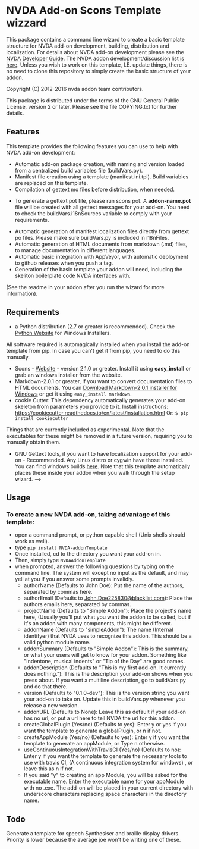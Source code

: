 # NVDA Add-on Scons Template  wizzard #

This package contains a command line wizard to create a basic template structure for NVDA add-on development, building, distribution and localization.
For details about NVDA add-on development please see the [NVDA Developer Guide](http://www.nvda-project.org/documentation/developerGuide.html).
The NVDA addon development/discussion list [is here](http://www.freelists.org/list/nvda-addons). 
Unless you wish to work on this template, I.E. update things, there is no need to clone this repository to simply create the basic structure of your addon.

Copyright (C) 2012-2016 nvda addon team contributors.

This package is distributed under the terms of the GNU General Public License, version 2 or later. Please see the file COPYING.txt for further details.

## Features

This template provides the following features you can use to help with NVDA add-on development:

*	Automatic add-on package creation, with naming and version loaded from a centralized build variables file (buildVars.py).
*	Manifest file creation using a template (manifest.ini.tpl). Build variables are replaced on this template.
*	Compilation of gettext mo files before distribution, when needed.
- To generate a gettext pot file, please run scons pot. A **addon-name.pot** file will be created with all gettext messages for your add-on. You need to check the buildVars.i18nSources variable to comply with your requirements.
*	Automatic generation of manifest localization files directly from gettext po files. Please make sure buildVars.py is included in i18nFiles.
*	Automatic generation of HTML documents from markdown (.md) files, to manage documentation in different languages.
* Automatic basic integration with AppVeyor, with automatic deployment to github releases when you push a tag.
* Generation of the basic template your addon will need, including the skeliton boilerplate code NVDA interfaces with.

(See the readme in your addon after you run the wizard for more information).

## Requirements

- a Python distribution (2.7 or greater is recommended). Check the [Python Website](http://www.python.org) for Windows Installers.

All software required is automagically installed when you install the add-on template from pip. In case you can't get it from pip, you need to do this manually.

- Scons - [Website](http://www.scons.org/) - version 2.1.0 or greater. Install it using **easy_install** or grab an windows installer from the website.
- Markdown-2.0.1 or greater, if you want to convert documentation files to HTML documents. You can [Download Markdown-2.0.1 installer for Windows](https://pypi.python.org/pypi/Markdown/2.0.1) or get it using `easy_install markdown`.
- cookie Cutter: This dependency automatically generates your add-on skeleton from parameters you provide to it. Install instructions: https://cookiecutter.readthedocs.io/en/latest/installation.html Or: ` $ pip install cookiecutter `

Things that are currently included as experimental. Note that the executables for these might be removed in a future version, requiring you to manually obtain them.

- GNU Gettext tools, if you want to have localization support for your add-on - Recommended. Any Linux distro or cygwin have those installed. You can find windows builds [here](http://gnuwin32.sourceforge.net/downlinks/gettext.php). Note that this template automatically places these inside your addon when you walk through the setup wizard. -->

## Usage

### To create a new NVDA add-on, taking advantage of this template: ###

- open a command prompt, or python capable shell (Unix shells should work as well).
- type `pip install NVDA-addonTemplate`
- Once installed, cd to the directory you want your add-on in.
- Then, simply type `NVDAAddonTemplate`
- when prompted, answer the following questions by typing on the command line. The system will except no input as the default, and may yell at you if you answer some prompts invalidly.
    - authorName (Defaults to John Doe): Put the name of the authors, separated by commas here.
    - authorEmail (Defaults to John.Doe225830@blacklist.com): Place the authors emails here, separated by commas.
    - projectName (Defaults to "Simple Addon"): Place the project's name here, (Usually you'll put what you want the addon to be called, but if it's an addon with many components, this might be different.
    - addonName (Defaults to "simpleAddon"): The name (Internal identifyer) that NVDA uses to recognize this addon. This should be a valid python module name.
    - addonSummary (Defaults to "Simple Addon"): This is the summary, or what your users will get to know for your addon. Something like "Indentone, musical indents" or "Tip of the Day" are good names.
    - addonDescription (Defaults to "This is my first add-on. It currently does nothing."): This is the description your add-on shows when you press about. If you want a multiline description, go to buildVars.py and do that there.
    - version (Defaults to "0.1.0-dev"): This is the version string you want your add-on to take on. Update this in buildVars.py whenever you release a new version.
    - addonURL (Defaults to None): Leave this as default if your add-on has no url, or put a url here to tell NVDA the url for this addon.
    - createGlobalPlugin (Yes/no) (Defaults to yes): Enter y or yes if you want the template to generate a globalPlugin, or n  if not. 
    - createAppModule (Yes/no) (Defaults to yes): Enter y if you want the template to generate an appModule, or Type n otherwise.
    - useContinuousIntegrationWithTravisCI (Yes/no) (Defaults to no): Enter y if you want the template to generate the necessary tools to use with travis CI, (A continuous integration system for windows) , or leave this as n if not.
    - If you said "y" to creating an app Module, you will be asked for the executable name. Enter the executable name for your appModule with no .exe.
The add-on will be placed in your current directory with underscore characters replacing space characters in the directory name.

## Todo

Generate a template for speech Synthesiser and braille display drivers. Priority is lower because the average joe won't be writing one of these.